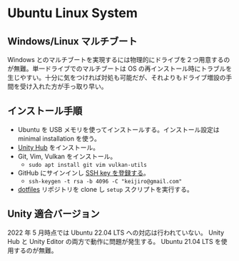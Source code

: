 # Ubuntu Linux System

## Windows/Linux マルチブート

Windows とのマルチブートを実現するには物理的にドライブを２つ用意するのが無難。単一ドライブでのマルチブートは OS の再インストール時にトラブルを生じやすい。十分に気をつければ対処も可能だが、それよりもドライブ増設の手間を受け入れた方が手っ取り早い。

## インストール手順

- Ubuntu を USB メモリを使ってインストールする。インストール設定は minimal installation を使う。
- [Unity Hub](https://public-cdn.cloud.unity3d.com/hub/prod/UnityHub.AppImage) をインストール。
- Git, Vim, Vulkan をインストール。
  - `sudo apt install git vim vulkan-utils`
- GitHub にサインインし [SSH key を登録する](https://github.com/settings/keys)。
  - `ssh-keygen -t rsa -b 4096 -C "keijiro@gmail.com"`
- [dotfiles](https://github.com/keijiro/dotfiles) リポジトリを clone し `setup` スクリプトを実行する。

## Unity 適合バージョン

2022 年 5 月時点では Ubuntu 22.04 LTS への対応は行われていない。 Unity Hub と Unity Editor の両方で動作に問題が発生する。 Ubuntu 21.04 LTS を使用するのが無難。
